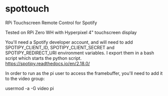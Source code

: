 # spottouch
RPi Touchscreen Remote Control for Spotify

Tested on RPi Zero WH with Hyperpixel 4" touchscreen display

You'll need a Spotify developer account, and will need to add SPOTIPY_CLIENT_ID, SPOTIPY_CLIENT_SECRET and SPOTIPY_REDIRECT_URI environment variables.  I export them in a bash script which starts the python script.  https://spotipy.readthedocs.io/en/2.18.0/

In order to run as the pi user to access the framebuffer, you'll need to add it to the video group:

usermod -a -G video pi

